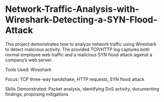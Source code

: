 # Network-Traffic-Analysis-with-Wireshark-Detecting-a-SYN-Flood-Attack

This project demonstrates how to analyze network traffic using Wireshark to detect malicious activity.
The provided TCP/HTTP log captures both normal employee web traffic and a malicious SYN flood attack against a company’s web server.

Tools Used: Wireshark

Focus: TCP three-way handshake, HTTP requests, SYN flood attack

Skills Demonstrated: Packet analysis, identifying DoS activity, documenting findings, proposing mitigations
